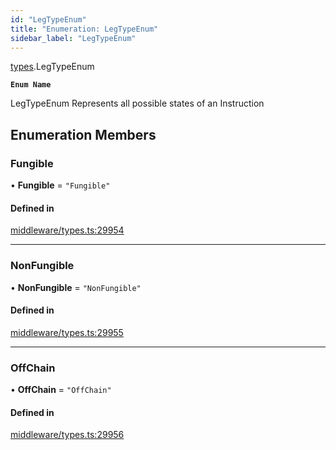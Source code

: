 ```yaml
---
id: "LegTypeEnum"
title: "Enumeration: LegTypeEnum"
sidebar_label: "LegTypeEnum"
---
```


[types](../../../modules/Types/Types.md).LegTypeEnum

**`Enum Name`**

 LegTypeEnum
 Represents all possible states of an Instruction

## Enumeration Members

### Fungible

• **Fungible** = ``"Fungible"``

#### Defined in

[middleware/types.ts:29954](https://github.com/PolymeshAssociation/polymesh-sdk/blob/95f248df/src/middleware/types.ts#L29954)

___

### NonFungible

• **NonFungible** = ``"NonFungible"``

#### Defined in

[middleware/types.ts:29955](https://github.com/PolymeshAssociation/polymesh-sdk/blob/95f248df/src/middleware/types.ts#L29955)

___

### OffChain

• **OffChain** = ``"OffChain"``

#### Defined in

[middleware/types.ts:29956](https://github.com/PolymeshAssociation/polymesh-sdk/blob/95f248df/src/middleware/types.ts#L29956)
